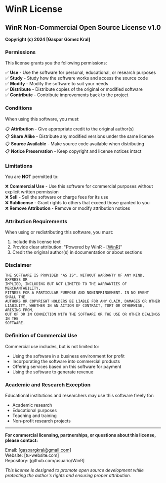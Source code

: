 # WinR License

## WinR Non-Commercial Open Source License v1.0

**Copyright (c) 2024 [Gaspar Gómez Kral]**

### Permissions

This license grants you the following permissions:

✅ **Use** - Use the software for personal, educational, or research purposes  
✅ **Study** - Study how the software works and access the source code  
✅ **Modify** - Modify the software to suit your needs  
✅ **Distribute** - Distribute copies of the original or modified software  
✅ **Contribute** - Contribute improvements back to the project

### Conditions

When using this software, you must:

📋 **Attribution** - Give appropriate credit to the original author(s)  
📋 **Share Alike** - Distribute any modified versions under the same license  
📋 **Source Available** - Make source code available when distributing  
📋 **Notice Preservation** - Keep copyright and license notices intact

### Limitations

You are **NOT** permitted to:

❌ **Commercial Use** - Use this software for commercial purposes without explicit written permission  
❌ **Sell** - Sell the software or charge fees for its use  
❌ **Sublicense** - Grant rights to others that exceed those granted to you  
❌ **Remove Attribution** - Remove or modify attribution notices

### Attribution Requirements

When using or redistributing this software, you must:

1. Include this license text
2. Provide clear attribution: "Powered by WinR - [[WinR](https://github.com/GasparKral/WinR)]"
3. Credit the original author(s) in documentation or about sections

### Disclaimer

```
THE SOFTWARE IS PROVIDED "AS IS", WITHOUT WARRANTY OF ANY KIND, EXPRESS OR
IMPLIED, INCLUDING BUT NOT LIMITED TO THE WARRANTIES OF MERCHANTABILITY,
FITNESS FOR A PARTICULAR PURPOSE AND NONINFRINGEMENT. IN NO EVENT SHALL THE
AUTHORS OR COPYRIGHT HOLDERS BE LIABLE FOR ANY CLAIM, DAMAGES OR OTHER
LIABILITY, WHETHER IN AN ACTION OF CONTRACT, TORT OR OTHERWISE, ARISING FROM,
OUT OF OR IN CONNECTION WITH THE SOFTWARE OR THE USE OR OTHER DEALINGS IN THE
SOFTWARE.
```

### Definition of Commercial Use

Commercial use includes, but is not limited to:

-   Using the software in a business environment for profit
-   Incorporating the software into commercial products
-   Offering services based on this software for payment
-   Using the software to generate revenue

### Academic and Research Exception

Educational institutions and researchers may use this software freely for:

-   Academic research
-   Educational purposes
-   Teaching and training
-   Non-profit research projects

---

**For commercial licensing, partnerships, or questions about this license, please contact:**

Email: [gaspargkral@gmail.com]  
Website: [tu-website.com]  
Repository: [github.com/usuario/WinR]

_This license is designed to promote open source development while protecting the author's rights and ensuring proper attribution._
